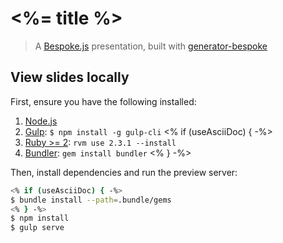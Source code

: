 # <%= title %>
> A [Bespoke.js](http://markdalgleish.com/projects/bespoke.js) presentation, built with [generator-bespoke](https://github.com/markdalgleish/generator-bespoke)

## View slides locally

First, ensure you have the following installed:

1. [Node.js](http://nodejs.org)
2. [Gulp](http://gulpjs.com): `$ npm install -g gulp-cli`
<% if (useAsciiDoc) { -%>
3. [Ruby >= 2](https://www.ruby-lang.org/): `rvm use 2.3.1 --install`
4. [Bundler](http://bundler.io/): `gem install bundler`
<% } -%>

Then, install dependencies and run the preview server:

```bash
<% if (useAsciiDoc) { -%>
$ bundle install --path=.bundle/gems
<% } -%>
$ npm install
$ gulp serve
```
